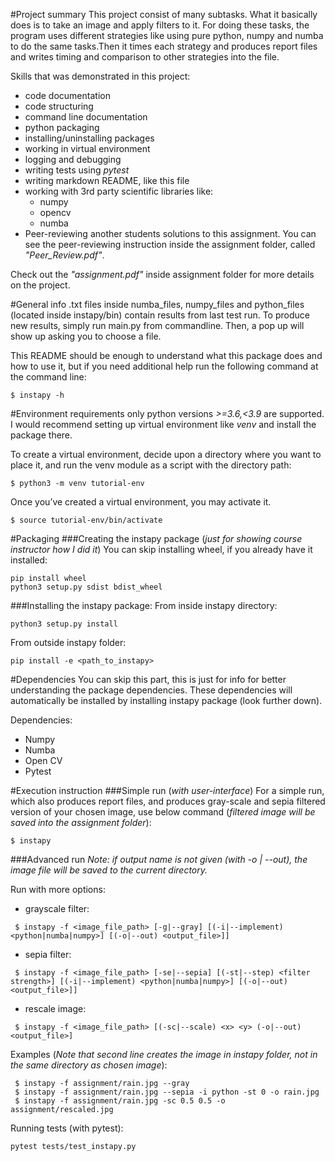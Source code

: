 #Project summary
This project consist of many subtasks. What it basically does is to take an image and apply filters to it. For doing 
these tasks, the program uses different strategies like using pure python, numpy and numba to do the same tasks.Then it 
times each strategy and produces report files and writes timing and comparison to other strategies into the file.

Skills that was demonstrated in this project:
- code documentation
- code structuring 
- command line documentation
- python packaging
- installing/uninstalling packages
- working in virtual environment
- logging and debugging
- writing tests using *pytest*
- writing markdown README, like this file
- working with 3rd party scientific libraries like:
    - numpy
    - opencv
    - numba
- Peer-reviewing another students solutions to this assignment. You can see the peer-reviewing instruction inside 
the assignment folder, called *"Peer_Review.pdf"*.
   
Check out the *"assignment.pdf"* inside assignment folder for more details on the project.


#General info
.txt files inside numba_files, numpy_files and python_files (located inside instapy/bin) contain results from last test
run. To produce new results, simply run main.py from commandline. Then, a pop up will show up asking you to choose a 
file. 

This README should be enough to understand what this package does and how to use it, but if you need additional help
run the following command at the command line: 
```
$ instapy -h
```

#Environment requirements
only python versions *>=3.6,<3.9* are supported.
I would recommend setting up virtual environment like *venv* and install the package there.

To create a virtual environment, decide upon a directory where you want to place it, and run the venv module as a 
script with the directory path:
```
$ python3 -m venv tutorial-env
```
Once you’ve created a virtual environment, you may activate it.
```
$ source tutorial-env/bin/activate
```

#Packaging
###Creating the instapy package (*just for showing course instructor how I did it*)
You can skip installing wheel, if you already have it installed:
```
pip install wheel
python3 setup.py sdist bdist_wheel
```
###Installing the instapy package:
From inside instapy directory:
```
python3 setup.py install
```
From outside instapy folder: 
```
pip install -e <path_to_instapy>
```

#Dependencies
You can skip this part, this is just for info for better understanding the package dependencies. These dependencies 
will automatically be installed by installing instapy package (look further down).

Dependencies:
- Numpy
- Numba
- Open CV
- Pytest

#Execution instruction
###Simple run (*with user-interface*)
For a simple run, which also produces report files, and produces gray-scale and sepia filtered version of your chosen 
image, use below command (*filtered image will be saved into the assignment folder*):
```
$ instapy
```
###Advanced run
*Note: if output name is not given (with -o | --out), the image file will be saved to the current directory.*

Run with more options:
- grayscale filter:
```
 $ instapy -f <image_file_path> [-g|--gray] [(-i|--implement) <python|numba|numpy>] [(-o|--out) <output_file>]]
```
- sepia filter:
```
 $ instapy -f <image_file_path> [-se|--sepia] [(-st|--step) <filter strength>] [(-i|--implement) <python|numba|numpy>] [(-o|--out) <output_file>]]
```
- rescale image:
```
 $ instapy -f <image_file_path> [(-sc|--scale) <x> <y> (-o|--out) <output_file>]
```

Examples (*Note that second line creates the image in instapy folder, not in the same directory as chosen image*):
```
 $ instapy -f assignment/rain.jpg --gray
 $ instapy -f assignment/rain.jpg --sepia -i python -st 0 -o rain.jpg
 $ instapy -f assignment/rain.jpg -sc 0.5 0.5 -o assignment/rescaled.jpg
```
Running tests (with pytest):
```bash
pytest tests/test_instapy.py
```


